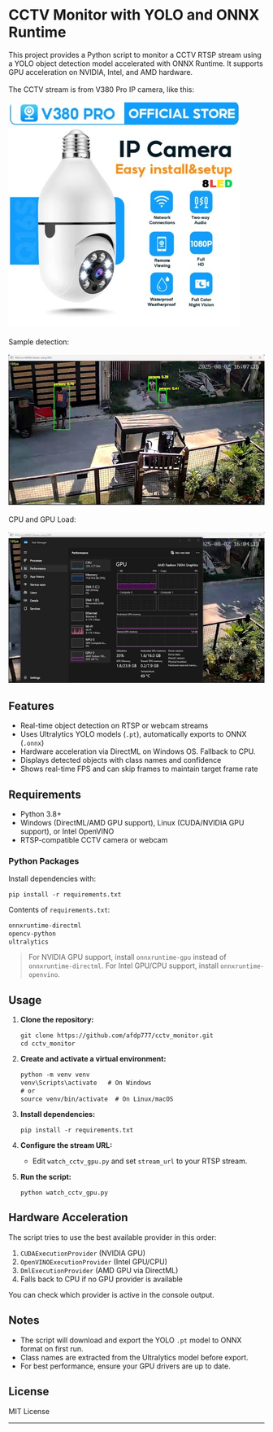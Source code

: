 # CCTV Monitor with YOLO and ONNX Runtime

This project provides a Python script to monitor a CCTV RTSP stream using a YOLO object detection model accelerated with ONNX Runtime. It supports GPU acceleration on NVIDIA, Intel, and AMD hardware.<br><br>
The CCTV stream is from V380 Pro IP camera, like this: 
<br><br>
![V380 Pro IP Camera](cctv_ip_camera.jpg)
<br><br> Sample detection: <br><br>
![V380 Pro IP Camera](person_detected.jpg)
<br><br> CPU and GPU Load: <br><br>
![V380 Pro IP Camera](cpu_and_gpu_load.jpg)

## Features

- Real-time object detection on RTSP or webcam streams
- Uses Ultralytics YOLO models (`.pt`), automatically exports to ONNX (`.onnx`)
- Hardware acceleration via DirectML on Windows OS. Fallback to CPU.
- Displays detected objects with class names and confidence
- Shows real-time FPS and can skip frames to maintain target frame rate

## Requirements

- Python 3.8+
- Windows (DirectML/AMD GPU support), Linux (CUDA/NVIDIA GPU support), or Intel OpenVINO
- RTSP-compatible CCTV camera or webcam

### Python Packages

Install dependencies with:

```
pip install -r requirements.txt
```

Contents of `requirements.txt`:
```
onnxruntime-directml
opencv-python
ultralytics
```

> For NVIDIA GPU support, install `onnxruntime-gpu` instead of `onnxruntime-directml`.
> For Intel GPU/CPU support, install `onnxruntime-openvino`.

## Usage

1. **Clone the repository:**
   ```
   git clone https://github.com/afdp777/cctv_monitor.git
   cd cctv_monitor
   ```

2. **Create and activate a virtual environment:**
   ```
   python -m venv venv
   venv\Scripts\activate   # On Windows
   # or
   source venv/bin/activate  # On Linux/macOS
   ```

3. **Install dependencies:**
   ```
   pip install -r requirements.txt
   ```

4. **Configure the stream URL:**
   - Edit `watch_cctv_gpu.py` and set `stream_url` to your RTSP stream.

5. **Run the script:**
   ```
   python watch_cctv_gpu.py
   ```

## Hardware Acceleration

The script tries to use the best available provider in this order:
1. `CUDAExecutionProvider` (NVIDIA GPU)
2. `OpenVINOExecutionProvider` (Intel GPU/CPU)
3. `DmlExecutionProvider` (AMD GPU via DirectML)
4. Falls back to CPU if no GPU provider is available

You can check which provider is active in the console output.

## Notes

- The script will download and export the YOLO `.pt` model to ONNX format on first run.
- Class names are extracted from the Ultralytics model before export.
- For best performance, ensure your GPU drivers are up to date.

## License

MIT License

---
